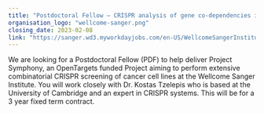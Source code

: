 ```yaml
---
title: "Postdoctoral Fellow — CRISPR analysis of gene co-dependencies in cancer"
organisation_logo: "wellcome-sanger.png"
closing_date: 2023-02-08
link: "https://sanger.wd3.myworkdayjobs.com/en-US/WellcomeSangerInstitute/job/Postdoctoral-Fellow---CRISPR-analysis-of-gene-co-dependencies-in-cancer_JR100495"
---
```

We are looking for a Postdoctoral Fellow (PDF) to help deliver Project Symphony, an OpenTargets funded Project aiming to perform extensive combinatorial CRISPR screening of cancer cell lines at the Wellcome Sanger Institute. You will work closely with Dr. Kostas Tzelepis who is based at the University of Cambridge and an expert in CRISPR systems.  This will be for a 3 year fixed term contract.
